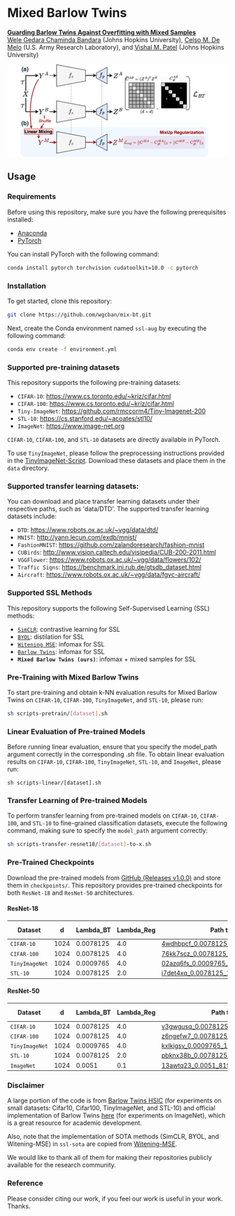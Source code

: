 # Mixed Barlow Twins
[**Guarding Barlow Twins Against Overfitting with Mixed Samples**](https://arxiv.org/pdf/)<br>
[Wele Gedara Chaminda Bandara](https://www.wgcban.com) (Johns Hopkins University), [Celso M. De Melo](https://celsodemelo.net) (U.S. Army Research Laboratory), and [Vishal M. Patel](https://engineering.jhu.edu/vpatel36/) (Johns Hopkins University) <br>

![mask-vis-1](mix-bt.jpg)

## Usage
### Requirements

Before using this repository, make sure you have the following prerequisites installed:

- [Anaconda](https://www.anaconda.com/download/)
- [PyTorch](https://pytorch.org)

You can install PyTorch with the following command:
```bash
conda install pytorch torchvision cudatoolkit=10.0 -c pytorch
```

### Installation

To get started, clone this repository:
```bash
git clone https://github.com/wgcban/mix-bt.git
```

Next, create the Conda environment named `ssl-aug` by executing the following command:
```bash
conda env create -f environment.yml
```

### Supported pre-training datasets

This repository supports the following pre-training datasets:
- `CIFAR-10`: https://www.cs.toronto.edu/~kriz/cifar.html
- `CIFAR-100`: https://www.cs.toronto.edu/~kriz/cifar.html
- `Tiny-ImageNet`: https://github.com/rmccorm4/Tiny-Imagenet-200
- `STL-10`: https://cs.stanford.edu/~acoates/stl10/
- `ImageNet`: https://www.image-net.org

`CIFAR-10`, `CIFAR-100`, and `STL-10` datasets are directly available in PyTorch. 

To use `TinyImageNet`, please follow the preprocessing instructions provided in the [TinyImageNet-Script](https://gist.github.com/moskomule/2e6a9a463f50447beca4e64ab4699ac4). Download these datasets and place them in the `data` directory.

### Supported transfer learning datasets:
You can download and place transfer learning datasets under their respective paths, such as 'data/DTD'. The supported transfer learning datasets include:
- `DTD`: https://www.robots.ox.ac.uk/~vgg/data/dtd/ 
- `MNIST`: http://yann.lecun.com/exdb/mnist/
- `FashionMNIST`: https://github.com/zalandoresearch/fashion-mnist
- `CUBirds`: http://www.vision.caltech.edu/visipedia/CUB-200-2011.html
- `VGGFlower`: https://www.robots.ox.ac.uk/~vgg/data/flowers/102/
- `Traffic Signs`: https://benchmark.ini.rub.de/gtsdb_dataset.html
- `Aircraft`: https://www.robots.ox.ac.uk/~vgg/data/fgvc-aircraft/

### Supported SSL Methods

This repository supports the following Self-Supervised Learning (SSL) methods:

- [`SimCLR`](https://arxiv.org/abs/2002.05709): contrastive learning for SSL 
- [`BYOL`](https://arxiv.org/abs/2006.07733): distilation for SSL
- [`Witening MSE`](http://proceedings.mlr.press/v139/ermolov21a/ermolov21a.pdf): infomax for SSL
- [`Barlow Twins`](https://arxiv.org/abs/2103.03230): infomax for SSL
- **`Mixed Barlow Twins (ours)`**: infomax + mixed samples for SSL

### Pre-Training with Mixed Barlow Twins
To start pre-training and obtain k-NN evaluation results for Mixed Barlow Twins on `CIFAR-10`, `CIFAR-100`, `TinyImageNet`, and `STL-10`, please run:
```bash
sh scripts-pretrain/[dataset].sh
```

### Linear Evaluation of Pre-trained Models
Before running linear evaluation, ensure that you specify the model_path argument correctly in the corresponding .sh file. To obtain linear evaluation results on `CIFAR-10`, `CIFAR-100`, `TinyImageNet`, `STL-10`, and `ImageNet`, please run:
```
sh scripts-linear/[dataset].sh
```

### Transfer Learning of Pre-trained Models
To perform transfer learning from pre-trained models on `CIFAR-10`, `CIFAR-100`, and `STL-10` to fine-grained classification datasets, execute the following command, making sure to specify the `model_path` argument correctly:
```bash
sh scripts-transfer-resnet18/[dataset]-to-x.sh
```

### Pre-Trained Checkpoints
Download the pre-trained models from [GitHub (Releases v1.0.0)](https://github.com/wgcban/mix-bt/releases/tag/v1.0.0) and store them in `checkpoints/`. This repository provides pre-trained checkpoints for both `ResNet-18` and `ResNet-50` architectures.

#### ResNet-18
| Dataset        |  d   | Lambda_BT | Lambda_Reg | Path to Pretrained Model | KNN Acc. | Linear Acc. |
| ----------     | ---  | ---------- | ---------- | ------------------------ | -------- | ----------- |
| `CIFAR-10`       | 1024 | 0.0078125  | 4.0        | [4wdhbpcf_0.0078125_1024_256_cifar10_model.pth](https://github.com/wgcban/mix-bt/releases/download/v1.0.0/4wdhbpcf_0.0078125_1024_256_cifar10_model.pth)     | 90.52    | 92.58        |
| `CIFAR-100`     | 1024 | 0.0078125  | 4.0        | [76kk7scz_0.0078125_1024_256_cifar100_model.pth](https://github.com/wgcban/mix-bt/releases/download/v1.0.0/76kk7scz_0.0078125_1024_256_cifar100_model.pth)     | 61.25     | 69.31        |
| `TinyImageNet`   | 1024 | 0.0009765  | 4.0        | [02azq6fs_0.0009765_1024_256_tiny_imagenet_model.pth](https://github.com/wgcban/mix-bt/releases/download/v1.0.0/02azq6fs_0.0009765_1024_256_tiny_imagenet_model.pth)     | 38.11    | 51.67        |
| `STL-10`        | 1024 | 0.0078125  | 2.0        | [i7det4xq_0.0078125_1024_256_stl10_model.pth](https://github.com/wgcban/mix-bt/releases/download/v1.0.0/i7det4xq_0.0078125_1024_256_stl10_model.pth)     | 88.94     | 91.02        |

#### ResNet-50
| Dataset        |  d   | Lambda_BT | Lambda_Reg | Path to Pretrained Model | KNN Acc. | Linear Acc. |
| ----------     | ---  | ---------- | ---------- | ------------------------ | -------- | ----------- |
| `CIFAR-10`       | 1024 | 0.0078125  | 4.0        | [v3gwgusq_0.0078125_1024_256_cifar10_model.pth](https://github.com/wgcban/mix-bt/releases/download/v1.0.0/v3gwgusq_0.0078125_1024_256_cifar10_model.pth)     | 91.39     | 93.89        |
| `CIFAR-100`      | 1024 | 0.0078125  | 4.0        | [z6ngefw7_0.0078125_1024_256_cifar100_model.pth](https://github.com/wgcban/mix-bt/releases/download/v1.0.0/z6ngefw7_0.0078125_1024_256_cifar100_model.pth)     | 64.32     | 72.51        |
| `TinyImageNet`   | 1024 | 0.0009765  | 4.0        | [kxlkigsv_0.0009765_1024_256_tiny_imagenet_model.pth](https://github.com/wgcban/mix-bt/releases/download/v1.0.0/kxlkigsv_0.0009765_1024_256_tiny_imagenet_model.pth)     | 42.21     | 51.84        |
| `STL-10`        | 1024 | 0.0078125  | 2.0        | [pbknx38b_0.0078125_1024_256_stl10_model.pth](https://github.com/wgcban/mix-bt/releases/download/v1.0.0/pbknx38b_0.0078125_1024_256_stl10_model.pth)     | 87.79     | 91.70        |
| `ImageNet`       | 1024 | 0.0051  | 0.1        | [13awtq23_0.0051_8192_1024_imagenet_0.1_resnet50.pth](https://github.com/wgcban/mix-bt/releases/download/v1.0.0/13awtq23_0.0051_8192_1024_imagenet_0.1_resnet50.pth)     | -     | 72.1        |

### Disclaimer
A large portion of the code is from [Barlow Twins HSIC](https://github.com/yaohungt/Barlow-Twins-HSIC) (for experiments on small datasets: Cifar10, Cifar100, TinyImageNet, and STL-10) and official implementation of Barlow Twins [here](https://github.com/facebookresearch/barlowtwins) (for experiments on ImageNet), which is a great resource for academic development.

Also, note that the implementation of SOTA methods (SimCLR, BYOL, and Witening-MSE) in `ssl-sota` are copied from [Witening-MSE](https://github.com/htdt/self-supervised).

We would like to thank all of them for making their repositories publicly available for the research community.

### Reference
Please consider citing our work, if you feel our work is useful in your work. Thanks.
```
```
